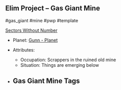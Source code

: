 ## Elim Project &ndash; Gas Giant Mine

#gas_giant #mine #pwp #template 

[Sectors Without Number]()

- Planet: [Gunn - Planet]()

- Attributes:
   -   Occupation: Scrappers in the ruined old mine
   -   Situation: Things are emerging below

- Gas Giant Mine Tags
	-  
